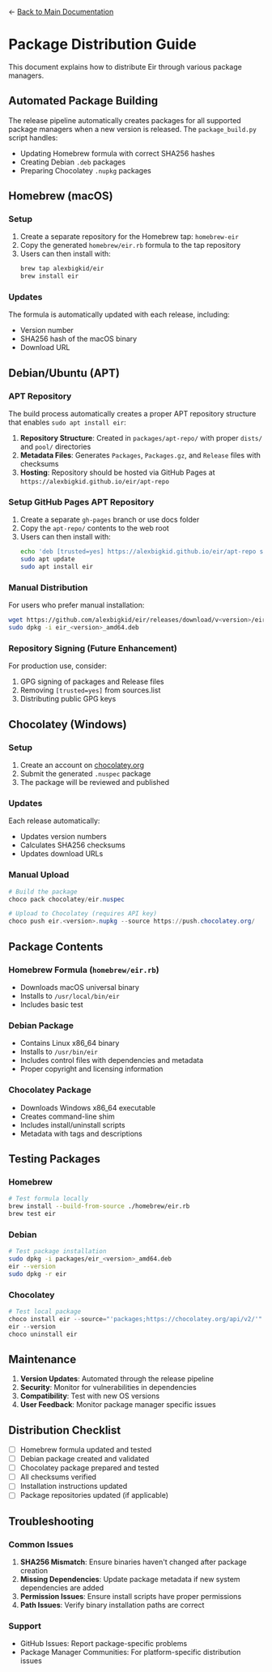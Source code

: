 ← [Back to Main Documentation](../README.md)

# Package Distribution Guide

This document explains how to distribute Eir through various package managers.

## Automated Package Building

The release pipeline automatically creates packages for all supported package managers when a new version is released. The `package_build.py` script handles:

- Updating Homebrew formula with correct SHA256 hashes
- Creating Debian `.deb` packages
- Preparing Chocolatey `.nupkg` packages

## Homebrew (macOS)

### Setup
1. Create a separate repository for the Homebrew tap: `homebrew-eir`
2. Copy the generated `homebrew/eir.rb` formula to the tap repository
3. Users can then install with:
   ```bash
   brew tap alexbigkid/eir
   brew install eir
   ```

### Updates
The formula is automatically updated with each release, including:
- Version number
- SHA256 hash of the macOS binary
- Download URL

## Debian/Ubuntu (APT)

### APT Repository
The build process automatically creates a proper APT repository structure that enables `sudo apt install eir`:

1. **Repository Structure**: Created in `packages/apt-repo/` with proper `dists/` and `pool/` directories
2. **Metadata Files**: Generates `Packages`, `Packages.gz`, and `Release` files with checksums
3. **Hosting**: Repository should be hosted via GitHub Pages at `https://alexbigkid.github.io/eir/apt-repo`

### Setup GitHub Pages APT Repository
1. Create a separate `gh-pages` branch or use docs folder
2. Copy the `apt-repo/` contents to the web root
3. Users can then install with:
   ```bash
   echo 'deb [trusted=yes] https://alexbigkid.github.io/eir/apt-repo stable main' | sudo tee /etc/apt/sources.list.d/eir.list
   sudo apt update
   sudo apt install eir
   ```

### Manual Distribution
For users who prefer manual installation:
```bash
wget https://github.com/alexbigkid/eir/releases/download/v<version>/eir_<version>_amd64.deb
sudo dpkg -i eir_<version>_amd64.deb
```

### Repository Signing (Future Enhancement)
For production use, consider:
1. GPG signing of packages and Release files
2. Removing `[trusted=yes]` from sources.list
3. Distributing public GPG keys

## Chocolatey (Windows)

### Setup
1. Create an account on [chocolatey.org](https://chocolatey.org)
2. Submit the generated `.nuspec` package
3. The package will be reviewed and published

### Updates
Each release automatically:
- Updates version numbers
- Calculates SHA256 checksums
- Updates download URLs

### Manual Upload
```powershell
# Build the package
choco pack chocolatey/eir.nuspec

# Upload to Chocolatey (requires API key)
choco push eir.<version>.nupkg --source https://push.chocolatey.org/
```

## Package Contents

### Homebrew Formula (`homebrew/eir.rb`)
- Downloads macOS universal binary
- Installs to `/usr/local/bin/eir`
- Includes basic test

### Debian Package
- Contains Linux x86_64 binary
- Installs to `/usr/bin/eir`
- Includes control files with dependencies and metadata
- Proper copyright and licensing information

### Chocolatey Package
- Downloads Windows x86_64 executable
- Creates command-line shim
- Includes install/uninstall scripts
- Metadata with tags and descriptions

## Testing Packages

### Homebrew
```bash
# Test formula locally
brew install --build-from-source ./homebrew/eir.rb
brew test eir
```

### Debian
```bash
# Test package installation
sudo dpkg -i packages/eir_<version>_amd64.deb
eir --version
sudo dpkg -r eir
```

### Chocolatey
```powershell
# Test local package
choco install eir --source="'packages;https://chocolatey.org/api/v2/'"
eir --version
choco uninstall eir
```

## Maintenance

1. **Version Updates**: Automated through the release pipeline
2. **Security**: Monitor for vulnerabilities in dependencies
3. **Compatibility**: Test with new OS versions
4. **User Feedback**: Monitor package manager specific issues

## Distribution Checklist

- [ ] Homebrew formula updated and tested
- [ ] Debian package created and validated
- [ ] Chocolatey package prepared and tested
- [ ] All checksums verified
- [ ] Installation instructions updated
- [ ] Package repositories updated (if applicable)

## Troubleshooting

### Common Issues
1. **SHA256 Mismatch**: Ensure binaries haven't changed after package creation
2. **Missing Dependencies**: Update package metadata if new system dependencies are added
3. **Permission Issues**: Ensure install scripts have proper permissions
4. **Path Issues**: Verify binary installation paths are correct

### Support
- GitHub Issues: Report package-specific problems
- Package Manager Communities: For platform-specific distribution issues